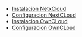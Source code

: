 * [Instalacion NetxCloud](Instalació-NextCloud.md)
* [Configuracion NextCLoud](ManualOwncloudNextCloud/Configuració-NextCloud.md)
* [Instalacion OwnCLoud](Instalació-OwnCLoud.md)
* [Configuracion OwnCLoud](Configuració-OwnCloud.md)
